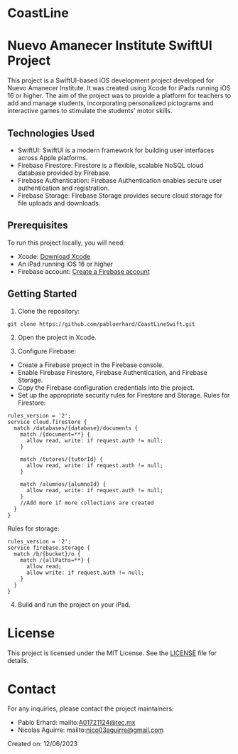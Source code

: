 # CoastLine
# Nuevo Amanecer Institute SwiftUI Project

This project is a SwiftUI-based iOS development project developed for Nuevo Amanecer Institute. It was created using Xcode for iPads running iOS 16 or higher. The aim of the project was to provide a platform for teachers to add and manage students, incorporating personalized pictograms and interactive games to stimulate the students' motor skills.

## Technologies Used

- SwiftUI: SwiftUI is a modern framework for building user interfaces across Apple platforms.
- Firebase Firestore: Firestore is a flexible, scalable NoSQL cloud database provided by Firebase.
- Firebase Authentication: Firebase Authentication enables secure user authentication and registration.
- Firebase Storage: Firebase Storage provides secure cloud storage for file uploads and downloads.

## Prerequisites

To run this project locally, you will need:

- Xcode: [Download Xcode](https://developer.apple.com/xcode/)
- An iPad running iOS 16 or higher
- Firebase account: [Create a Firebase account](https://firebase.google.com/)

## Getting Started

1. Clone the repository:

```
git clone https://github.com/pabloerhard/CoastLineSwift.git
```

2. Open the project in Xcode.

3. Configure Firebase:

- Create a Firebase project in the Firebase console.
- Enable Firebase Firestore, Firebase Authentication, and Firebase Storage.
- Copy the Firebase configuration credentials into the project.
- Set up the appropriate security rules for Firestore and Storage.
Rules for Firestore:
```
rules_version = '2';
service cloud.firestore {
  match /databases/{database}/documents {
    match /{document=**} {
      allow read, write: if request.auth != null;
    }
    
    match /tutores/{tutorId} {
      allow read, write: if request.auth != null;
    }
    
    match /alumnos/{alumnoId} {
      allow read, write: if request.auth != null;
    }
    //Add more if more collections are created
  }
}
```
Rules for storage:
```
rules_version = '2';
service firebase.storage {
  match /b/{bucket}/o {
    match /{allPaths=**} {
      allow read;
      allow write: if request.auth != null;
    }
  }
}

```
4. Build and run the project on your iPad.

# License
This project is licensed under the MIT License. See the [LICENSE](/License) file for details.

# Contact
For any inquiries, please contact the project maintainers:
- Pablo Erhard: mailto:A01721124@tec.mx
- Nicolas Aguirre: mailto:nico03aguirre@gmail.com


Created on: 12/06/2023
